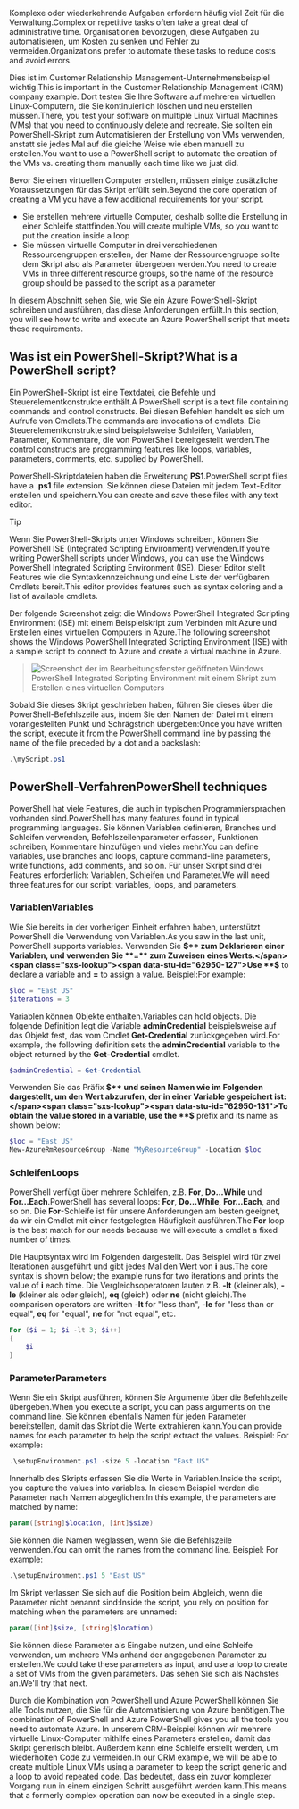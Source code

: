 <span data-ttu-id="62950-101">Komplexe oder wiederkehrende Aufgaben erfordern häufig viel Zeit für die Verwaltung.</span><span class="sxs-lookup"><span data-stu-id="62950-101">Complex or repetitive tasks often take a great deal of administrative time.</span></span> <span data-ttu-id="62950-102">Organisationen bevorzugen, diese Aufgaben zu automatisieren, um Kosten zu senken und Fehler zu vermeiden.</span><span class="sxs-lookup"><span data-stu-id="62950-102">Organizations prefer to automate these tasks to reduce costs and avoid errors.</span></span>

<span data-ttu-id="62950-103">Dies ist im Customer Relationship Management-Unternehmensbeispiel wichtig.</span><span class="sxs-lookup"><span data-stu-id="62950-103">This is important in the Customer Relationship Management (CRM) company example.</span></span> <span data-ttu-id="62950-104">Dort testen Sie Ihre Software auf mehreren virtuellen Linux-Computern, die Sie kontinuierlich löschen und neu erstellen müssen.</span><span class="sxs-lookup"><span data-stu-id="62950-104">There, you test your software on multiple Linux Virtual Machines (VMs) that you need to continuously delete and recreate.</span></span> <span data-ttu-id="62950-105">Sie sollten ein PowerShell-Skript zum Automatisieren der Erstellung von VMs verwenden, anstatt sie jedes Mal auf die gleiche Weise wie eben manuell zu erstellen.</span><span class="sxs-lookup"><span data-stu-id="62950-105">You want to use a PowerShell script to automate the creation of the VMs vs. creating them manually each time like we just did.</span></span>

<span data-ttu-id="62950-106">Bevor Sie einen virtuellen Computer erstellen, müssen einige zusätzliche Voraussetzungen für das Skript erfüllt sein.</span><span class="sxs-lookup"><span data-stu-id="62950-106">Beyond the core operation of creating a VM you have a few additional requirements for your script.</span></span> 
- <span data-ttu-id="62950-107">Sie erstellen mehrere virtuelle Computer, deshalb sollte die Erstellung in einer Schleife stattfinden.</span><span class="sxs-lookup"><span data-stu-id="62950-107">You will create multiple VMs, so you want to put the creation inside a loop</span></span>
- <span data-ttu-id="62950-108">Sie müssen virtuelle Computer in drei verschiedenen Ressourcengruppen erstellen, der Name der Ressourcengruppe sollte dem Skript also als Parameter übergeben werden.</span><span class="sxs-lookup"><span data-stu-id="62950-108">You need to create VMs in three different resource groups, so the name of the resource group should be passed to the script as a parameter</span></span>

<span data-ttu-id="62950-109">In diesem Abschnitt sehen Sie, wie Sie ein Azure PowerShell-Skript schreiben und ausführen, das diese Anforderungen erfüllt.</span><span class="sxs-lookup"><span data-stu-id="62950-109">In this section, you will see how to write and execute an Azure PowerShell script that meets these requirements.</span></span>

## <a name="what-is-a-powershell-script"></a><span data-ttu-id="62950-110">Was ist ein PowerShell-Skript?</span><span class="sxs-lookup"><span data-stu-id="62950-110">What is a PowerShell script?</span></span>
<span data-ttu-id="62950-111">Ein PowerShell-Skript ist eine Textdatei, die Befehle und Steuerelementkonstrukte enthält.</span><span class="sxs-lookup"><span data-stu-id="62950-111">A PowerShell script is a text file containing commands and control constructs.</span></span> <span data-ttu-id="62950-112">Bei diesen Befehlen handelt es sich um Aufrufe von Cmdlets.</span><span class="sxs-lookup"><span data-stu-id="62950-112">The commands are invocations of cmdlets.</span></span> <span data-ttu-id="62950-113">Die Steuerelementkonstrukte sind beispielsweise Schleifen, Variablen, Parameter, Kommentare, die von PowerShell bereitgestellt werden.</span><span class="sxs-lookup"><span data-stu-id="62950-113">The control constructs are programming features like loops, variables, parameters, comments, etc. supplied by PowerShell.</span></span>

<span data-ttu-id="62950-114">PowerShell-Skriptdateien haben die Erweiterung **PS1**.</span><span class="sxs-lookup"><span data-stu-id="62950-114">PowerShell script files have a **.ps1** file extension.</span></span> <span data-ttu-id="62950-115">Sie können diese Dateien mit jedem Text-Editor erstellen und speichern.</span><span class="sxs-lookup"><span data-stu-id="62950-115">You can create and save these files with any text editor.</span></span> 

> [!TIP]
> <span data-ttu-id="62950-116">Wenn Sie PowerShell-Skripts unter Windows schreiben, können Sie PowerShell ISE (Integrated Scripting Environment) verwenden.</span><span class="sxs-lookup"><span data-stu-id="62950-116">If you’re writing PowerShell scripts under Windows, you can use the Windows PowerShell Integrated Scripting Environment (ISE).</span></span> <span data-ttu-id="62950-117">Dieser Editor stellt Features wie die Syntaxkennzeichnung und eine Liste der verfügbaren Cmdlets bereit.</span><span class="sxs-lookup"><span data-stu-id="62950-117">This editor provides features such as syntax coloring and a list of available cmdlets.</span></span>
>
<span data-ttu-id="62950-118">Der folgende Screenshot zeigt die Windows PowerShell Integrated Scripting Environment (ISE) mit einem Beispielskript zum Verbinden mit Azure und Erstellen eines virtuellen Computers in Azure.</span><span class="sxs-lookup"><span data-stu-id="62950-118">The following screenshot shows the Windows PowerShell Integrated Scripting Environment (ISE) with a sample script to connect to Azure and create a virtual machine in Azure.</span></span>

>![Screenshot der im Bearbeitungsfenster geöffneten Windows PowerShell Integrated Scripting Environment mit einem Skript zum Erstellen eines virtuellen Computers](../media/7-windows-powershell-ise-screenshot.png)

<span data-ttu-id="62950-120">Sobald Sie dieses Skript geschrieben haben, führen Sie dieses über die PowerShell-Befehlszeile aus, indem Sie den Namen der Datei mit einem vorangestellten Punkt und Schrägstrich übergeben:</span><span class="sxs-lookup"><span data-stu-id="62950-120">Once you have written the script, execute it from the PowerShell command line by passing the name of the file preceded by a dot and a backslash:</span></span>

```powershell
.\myScript.ps1
```

## <a name="powershell-techniques"></a><span data-ttu-id="62950-121">PowerShell-Verfahren</span><span class="sxs-lookup"><span data-stu-id="62950-121">PowerShell techniques</span></span>
<span data-ttu-id="62950-122">PowerShell hat viele Features, die auch in typischen Programmiersprachen vorhanden sind.</span><span class="sxs-lookup"><span data-stu-id="62950-122">PowerShell has many features found in typical programming languages.</span></span> <span data-ttu-id="62950-123">Sie können Variablen definieren, Branches und Schleifen verwenden, Befehlszeilenparameter erfassen, Funktionen schreiben, Kommentare hinzufügen und vieles mehr.</span><span class="sxs-lookup"><span data-stu-id="62950-123">You can define variables, use branches and loops, capture command-line parameters, write functions, add comments, and so on.</span></span> <span data-ttu-id="62950-124">Für unser Skript sind drei Features erforderlich: Variablen, Schleifen und Parameter.</span><span class="sxs-lookup"><span data-stu-id="62950-124">We will need three features for our script: variables, loops, and parameters.</span></span>

### <a name="variables"></a><span data-ttu-id="62950-125">Variablen</span><span class="sxs-lookup"><span data-stu-id="62950-125">Variables</span></span>
<span data-ttu-id="62950-126">Wie Sie bereits in der vorherigen Einheit erfahren haben, unterstützt PowerShell die Verwendung von Variablen.</span><span class="sxs-lookup"><span data-stu-id="62950-126">As you saw in the last unit, PowerShell supports variables.</span></span> <span data-ttu-id="62950-127">Verwenden Sie **$** zum Deklarieren einer Variablen, und verwenden Sie **=** zum Zuweisen eines Werts.</span><span class="sxs-lookup"><span data-stu-id="62950-127">Use **$** to declare a variable and **=** to assign a value.</span></span> <span data-ttu-id="62950-128">Beispiel:</span><span class="sxs-lookup"><span data-stu-id="62950-128">For example:</span></span>

```powershell
$loc = "East US"
$iterations = 3
```

<span data-ttu-id="62950-129">Variablen können Objekte enthalten.</span><span class="sxs-lookup"><span data-stu-id="62950-129">Variables can hold objects.</span></span> <span data-ttu-id="62950-130">Die folgende Definition legt die Variable **adminCredential** beispielsweise auf das Objekt fest, das vom Cmdlet **Get-Credential** zurückgegeben wird.</span><span class="sxs-lookup"><span data-stu-id="62950-130">For example, the following definition sets the **adminCredential** variable to the object returned by the **Get-Credential** cmdlet.</span></span>

```powershell
$adminCredential = Get-Credential
```

<span data-ttu-id="62950-131">Verwenden Sie das Präfix **$** und seinen Namen wie im Folgenden dargestellt, um den Wert abzurufen, der in einer Variable gespeichert ist:</span><span class="sxs-lookup"><span data-stu-id="62950-131">To obtain the value stored in a variable, use the **$** prefix and its name as shown below:</span></span> 

```powershell
$loc = "East US"
New-AzureRmResourceGroup -Name "MyResourceGroup" -Location $loc
```

### <a name="loops"></a><span data-ttu-id="62950-132">Schleifen</span><span class="sxs-lookup"><span data-stu-id="62950-132">Loops</span></span>
<span data-ttu-id="62950-133">PowerShell verfügt über mehrere Schleifen, z.B. **For**, **Do...While** und **For...Each**.</span><span class="sxs-lookup"><span data-stu-id="62950-133">PowerShell has several loops: **For**, **Do...While**, **For...Each**, and so on.</span></span> <span data-ttu-id="62950-134">Die **For**-Schleife ist für unsere Anforderungen am besten geeignet, da wir ein Cmdlet mit einer festgelegten Häufigkeit ausführen.</span><span class="sxs-lookup"><span data-stu-id="62950-134">The **For** loop is the best match for our needs because we will execute a cmdlet a fixed number of times.</span></span>

<span data-ttu-id="62950-135">Die Hauptsyntax wird im Folgenden dargestellt. Das Beispiel wird für zwei Iterationen ausgeführt und gibt jedes Mal den Wert von **i** aus.</span><span class="sxs-lookup"><span data-stu-id="62950-135">The core syntax is shown below; the example runs for two iterations and prints the value of **i** each time.</span></span> <span data-ttu-id="62950-136">Die Vergleichsoperatoren lauten z.B. **-lt** (kleiner als), **-le** (kleiner als oder gleich), **eq** (gleich) oder **ne** (nicht gleich).</span><span class="sxs-lookup"><span data-stu-id="62950-136">The comparison operators are written **-lt** for "less than", **-le** for "less than or equal", **eq** for "equal", **ne** for "not equal", etc.</span></span>

```powershell
For ($i = 1; $i -lt 3; $i++)
{
    $i
}
```

### <a name="parameters"></a><span data-ttu-id="62950-137">Parameter</span><span class="sxs-lookup"><span data-stu-id="62950-137">Parameters</span></span>
<span data-ttu-id="62950-138">Wenn Sie ein Skript ausführen, können Sie Argumente über die Befehlszeile übergeben.</span><span class="sxs-lookup"><span data-stu-id="62950-138">When you execute a script, you can pass arguments on the command line.</span></span> <span data-ttu-id="62950-139">Sie können ebenfalls Namen für jeden Parameter bereitstellen, damit das Skript die Werte extrahieren kann.</span><span class="sxs-lookup"><span data-stu-id="62950-139">You can provide names for each parameter to help the script extract the values.</span></span> <span data-ttu-id="62950-140">Beispiel: </span><span class="sxs-lookup"><span data-stu-id="62950-140">For example:</span></span>

```powershell
.\setupEnvironment.ps1 -size 5 -location "East US"
```

<span data-ttu-id="62950-141">Innerhalb des Skripts erfassen Sie die Werte in Variablen.</span><span class="sxs-lookup"><span data-stu-id="62950-141">Inside the script, you capture the values into variables.</span></span> <span data-ttu-id="62950-142">In diesem Beispiel werden die Parameter nach Namen abgeglichen:</span><span class="sxs-lookup"><span data-stu-id="62950-142">In this example, the parameters are matched by name:</span></span>

```powershell
param([string]$location, [int]$size)
```

<span data-ttu-id="62950-143">Sie können die Namen weglassen, wenn Sie die Befehlszeile verwenden.</span><span class="sxs-lookup"><span data-stu-id="62950-143">You can omit the names from the command line.</span></span> <span data-ttu-id="62950-144">Beispiel: </span><span class="sxs-lookup"><span data-stu-id="62950-144">For example:</span></span>

```powershell
.\setupEnvironment.ps1 5 "East US"
```

<span data-ttu-id="62950-145">Im Skript verlassen Sie sich auf die Position beim Abgleich, wenn die Parameter nicht benannt sind:</span><span class="sxs-lookup"><span data-stu-id="62950-145">Inside the script, you rely on position for matching when the parameters are unnamed:</span></span>

```powershell
param([int]$size, [string]$location)
```

<span data-ttu-id="62950-146">Sie können diese Parameter als Eingabe nutzen, und eine Schleife verwenden, um mehrere VMs anhand der angegebenen Parameter zu erstellen.</span><span class="sxs-lookup"><span data-stu-id="62950-146">We could take these parameters as input, and use a loop to create a set of VMs from the given parameters.</span></span> <span data-ttu-id="62950-147">Das sehen Sie sich als Nächstes an.</span><span class="sxs-lookup"><span data-stu-id="62950-147">We'll try that next.</span></span>

<span data-ttu-id="62950-148">Durch die Kombination von PowerShell und Azure PowerShell können Sie alle Tools nutzen, die Sie für die Automatisierung von Azure benötigen.</span><span class="sxs-lookup"><span data-stu-id="62950-148">The combination of PowerShell and Azure PowerShell gives you all the tools you need to automate Azure.</span></span> <span data-ttu-id="62950-149">In unserem CRM-Beispiel können wir mehrere virtuelle Linux-Computer mithilfe eines Parameters erstellen, damit das Skript generisch bleibt. Außerdem kann eine Schleife erstellt werden, um wiederholten Code zu vermeiden.</span><span class="sxs-lookup"><span data-stu-id="62950-149">In our CRM example, we will be able to create multiple Linux VMs using a parameter to keep the script generic and a loop to avoid repeated code.</span></span> <span data-ttu-id="62950-150">Das bedeutet, dass ein zuvor komplexer Vorgang nun in einem einzigen Schritt ausgeführt werden kann.</span><span class="sxs-lookup"><span data-stu-id="62950-150">This means that a formerly complex operation can now be executed in a single step.</span></span>